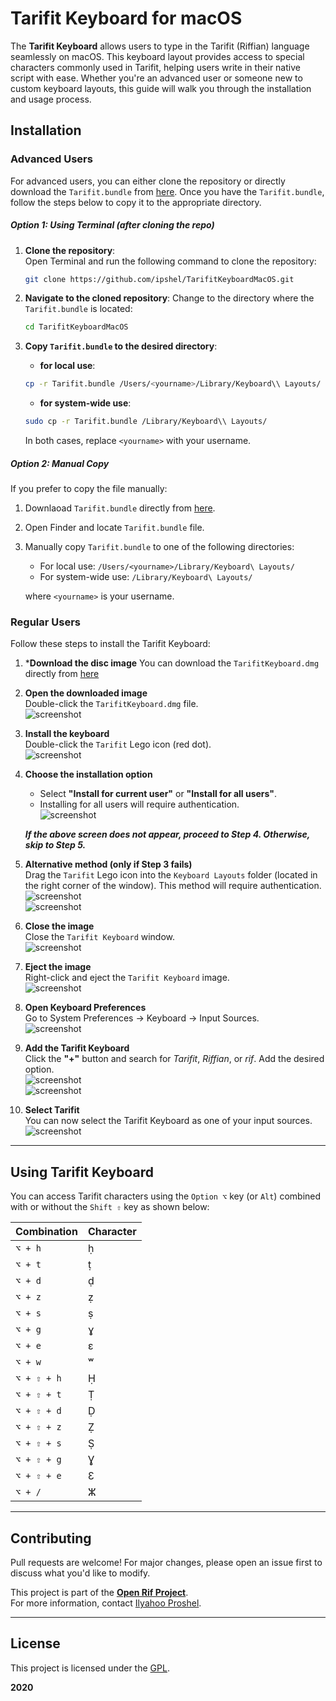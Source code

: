 
# Tarifit Keyboard for macOS  

The **Tarifit Keyboard** allows users to type in the Tarifit (Riffian) language seamlessly on macOS. This keyboard layout provides access to special characters commonly used in Tarifit, helping users write in their native script with ease. Whether you're an advanced user or someone new to custom keyboard layouts, this guide will walk you through the installation and usage process.  

## Installation  

### Advanced Users  
For advanced users, you can either clone the repository or directly download the `Tarifit.bundle` from [here](https://github.com/ipshel/TarifitKeyboardMacOS/raw/main/Tarifit.bundle). Once you have the `Tarifit.bundle`, follow the steps below to copy it to the appropriate directory.

##### Option 1: Using Terminal (after cloning the repo)

1. **Clone the repository**:  
   Open Terminal and run the following command to clone the repository:
   ```bash
   git clone https://github.com/ipshel/TarifitKeyboardMacOS.git
   ```
2. **Navigate to the cloned repository**:
    Change to the directory where the `Tarifit.bundle` is located:
    ```bash
    cd TarifitKeyboardMacOS
    ```
3. **Copy `Tarifit.bundle` to the desired directory**:
    - **for local use**:
    ```bash
    cp -r Tarifit.bundle /Users/<yourname>/Library/Keyboard\\ Layouts/
    ```
    - **for system-wide use**:
    ```bash
    sudo cp -r Tarifit.bundle /Library/Keyboard\\ Layouts/
    ```
    
    In both cases, replace `<yourname>` with your username.

#####  Option 2: Manual Copy

If you prefer to copy the file manually:
1. Downlaoad `Tarifit.bundle` directly from [here](https://github.com/ipshel/TarifitKeyboardMacOS/raw/main/Tarifit.bundle).
2. Open Finder and locate `Tarifit.bundle` file.
3. Manually copy `Tarifit.bundle` to one of the following directories:
    - For local use:
    `/Users/<yourname>/Library/Keyboard\ Layouts/`
    - For system-wide use:
    `/Library/Keyboard\ Layouts/`

    where `<yourname>` is your username.

### Regular Users  
Follow these steps to install the Tarifit Keyboard:  

1. ***Download the disc image**
    You can download the `TarifitKeyboard.dmg` directly from [here](https://github.com/ipshel/TarifitKeyboardMacOS/raw/main/TarifitKeyboard.dmg)
2. **Open the downloaded image**  
   Double-click the `TarifitKeyboard.dmg` file.  
   ![screenshot](/screenshots/shot0001.jpg)  

3. **Install the keyboard**  
   Double-click the `Tarifit` Lego icon (red dot).  
   ![screenshot](/screenshots/shot0002.jpg)  

4. **Choose the installation option**  
   - Select **"Install for current user"** or **"Install for all users"**.  
   - Installing for all users will require authentication.  
   ![screenshot](/screenshots/shot0003.jpg)  

   ***If the above screen does not appear, proceed to Step 4. Otherwise, skip to Step 5.***  

5. **Alternative method (only if Step 3 fails)**  
   Drag the `Tarifit` Lego icon into the `Keyboard Layouts` folder (located in the right corner of the window). This method will require authentication.  
   ![screenshot](/screenshots/shot0004.jpg)  
   ![screenshot](/screenshots/shot0005.jpg)  

6. **Close the image**  
   Close the `Tarifit Keyboard` window.  
   ![screenshot](/screenshots/shot0006.jpg)  

7. **Eject the image**  
   Right-click and eject the `Tarifit Keyboard` image.  
   ![screenshot](/screenshots/shot0007.jpg)  

8. **Open Keyboard Preferences**  
   Go to System Preferences → Keyboard → Input Sources.  
   ![screenshot](/screenshots/shot0008.jpg)  

9. **Add the Tarifit Keyboard**  
   Click the **"+"** button and search for *Tarifit*, *Riffian*, or *rif*. Add the desired option.  
   ![screenshot](/screenshots/shot0009.jpg)  
   ![screenshot](/screenshots/shot0010.jpg)  

10. **Select Tarifit**  
   You can now select the Tarifit Keyboard as one of your input sources.  
   ![screenshot](/screenshots/shot0011.jpg)  

---

## Using Tarifit Keyboard  

You can access Tarifit characters using the `Option ⌥` key (or `Alt`) combined with or without the `Shift ⇧` key as shown below:  

| **Combination**          | **Character** |  
|---------------------------|---------------|  
| `⌥ + h`                  | ḥ             |  
| `⌥ + t`                  | ṭ             |  
| `⌥ + d`                  | ḍ             |  
| `⌥ + z`                  | ẓ             |  
| `⌥ + s`                  | ṣ             |  
| `⌥ + g`                  | ɣ             |  
| `⌥ + e`                  | ɛ             |  
| `⌥ + w`                  | ʷ             |  
| `⌥ + ⇧ + h`              | Ḥ             |  
| `⌥ + ⇧ + t`              | Ṭ             |  
| `⌥ + ⇧ + d`              | Ḍ             |  
| `⌥ + ⇧ + z`              | Ẓ             |  
| `⌥ + ⇧ + s`              | Ṣ             |  
| `⌥ + ⇧ + g`              | Ɣ             |  
| `⌥ + ⇧ + e`              | Ɛ             |  
| `⌥ + /`                  | ⵣ             |  

---

## Contributing  
Pull requests are welcome! For major changes, please open an issue first to discuss what you'd like to modify.  

This project is part of the [**Open Rif Project**](https://openrif.com).  
For more information, contact [Ilyahoo Proshel](mailto:ip@ipshel.com).  

---

## License  
This project is licensed under the [GPL](LICENSE).  

**2020**  
